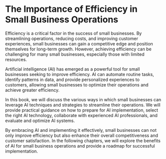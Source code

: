 The Importance of Efficiency in Small Business Operations
=======================================================================

Efficiency is a critical factor in the success of small businesses. By streamlining operations, reducing costs, and improving customer experiences, small businesses can gain a competitive edge and position themselves for long-term growth. However, achieving efficiency can be challenging for many small businesses, especially those with limited resources.

Artificial intelligence (AI) has emerged as a powerful tool for small businesses seeking to improve efficiency. AI can automate routine tasks, identify patterns in data, and provide personalized experiences to customers, allowing small businesses to optimize their operations and achieve greater efficiency.

In this book, we will discuss the various ways in which small businesses can leverage AI techniques and strategies to streamline their operations. We will provide practical guidance on how to prepare for AI implementation, select the right AI technology, collaborate with experienced AI professionals, and evaluate and optimize AI systems.

By embracing AI and implementing it effectively, small businesses can not only improve efficiency but also enhance their overall competitiveness and customer satisfaction. In the following chapters, we will explore the benefits of AI for small business operations and provide a roadmap for successful implementation.
